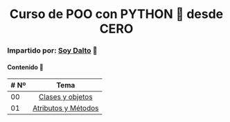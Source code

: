 <h1 align="center">Curso de POO con PYTHON 🐍 desde CERO</h1>

### Impartido por: [Soy Dalto](https://youtu.be/HtKqSJX7VoM)  🔗 

#### Contenido 🫙

|# Nº  | Tema                                                   |
|------|:---------------------------------------------------------:|
| 00  |  [Clases y objetos](./0-clases_y_objetos.py)|
| 01  |  [Atributos y Métodos](./1-attributos_y_constructor.py)|
